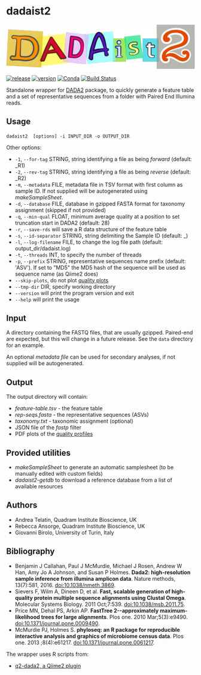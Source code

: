 # dadaist2

[![Dadaist2 logo](docs/dadaist.png)](https://github.com/quadram-institute-bioscience/dadaist2#readme)

[![release](https://img.shields.io/github/v/release/quadram-institute-bioscience/dadaist2?label=github%20release)](https://github.com/quadram-institute-bioscience/dadaist2/releases)
[![version](https://img.shields.io/conda/v/bioconda/dadaist2?label=bioconda)](https://bioconda.github.io/recipes/dadaist2/README.html)
[![Conda](https://img.shields.io/conda/dn/bioconda/dadaist2)](https://bioconda.github.io/recipes/dadaist2/README.html)
[![Build Status](https://www.travis-ci.com/quadram-institute-bioscience/dadaist2.svg?branch=master)](https://www.travis-ci.com/quadram-institute-bioscience/dadaist2)

Standalone wrapper for [DADA2](https://benjjneb.github.io/dada2/index.html) package, to quickly generate a feature table and a
set of representative sequences from a folder with Paired End Illumina reads.

## Usage

```
dadaist2  [options] -i INPUT_DIR -o OUTPUT_DIR
```

Other options:
* `-1`, `--for-tag` STRING, string identifying a file as being _forward_ (default: \_R1)
* `-2`, `--rev-tag` STRING, string identifying a file as being _reverse_ (default: \_R2)
* `-m`, `--metadata` FILE, metadata file in TSV format with first column as sample ID. If not supplied will be autogenerated using _makeSampleSheet_.
* `-d`, `--database` FILE, database in gzipped FASTA format for taxonomy assignment (skipped if not provided)
* `-q`, `--min-qual` FLOAT, minimum average quality at a position to set truncation start in DADA2 (default: 28)
* `-r`, `--save-rds` will save a R data structure of the feature table
* `-s`, `--id-separator` STRING, string delimiting the Sample ID (default: _)
* `-l`, `--log-filename` FILE, to change the log file path (default: output_dir/dadaist.log)
* `-t`, `--threads` INT, to specify the number of threads
* `-p`, `--prefix` STRING, representative sequences name prefix (default: 'ASV'). If set to "MD5" the MD5 hash of the sequence will be used as sequence name (as Qiime2 does)
* `--skip-plots`, do not plot [quality plots](docs/quality_plot.png)
* `--tmp-dir` DIR, specify working directory
* `--version` will print the program version and exit
* `--help` will print the usage

## Input

A directory containing the FASTQ files, that are usually gzipped. Paired-end are expected, but this will change in a future release. See the `data` directory for an example.

An optional _metadata file_ can be used for secondary analyses, if not supplied will be autogenerated.

## Output

The output directory will contain:
* _feature-table.tsv_ - the feature table
* _rep-seqs.fasta_ - the representative sequences (ASVs)
* _taxonomy.txt_ - taxonomic assignment (optional)
* JSON file of the _fastp_ filter
* PDF plots of the [quality profiles](docs/quality_plot.png)

## Provided utilities
* _makeSampleSheet_ to generate an automatic samplesheet (to be manually edited with custom fields)
* _dadaist2-getdb_ to download a reference database from a list of available resources


## Authors
* Andrea Telatin, Quadram Institute Bioscience, UK
* Rebecca Ansorge, Quadram Institute Bioscience, UK
* Giovanni Birolo, University of Turin, Italy

## Bibliography
* Benjamin J Callahan, Paul J McMurdie, Michael J Rosen, Andrew W Han, Amy Jo A Johnson, and Susan P Holmes. **Dada2: high-resolution sample inference from illumina amplicon data**. Nature methods, 13(7):581, 2016. [doi:10.1038/nmeth.3869](https://doi.org/doi:10.1038/nmeth.3869).
* Sievers F, Wilm A, Dineen D, et al. **Fast, scalable generation of high-quality protein multiple sequence alignments using Clustal Omega**. Molecular Systems Biology. 2011 Oct;7:539. [doi:10.1038/msb.2011.75](https://doi.org/doi:10.1038/msb.2011.75).
* Price MN, Dehal PS, Arkin AP. **FastTree 2--approximately maximum-likelihood trees for large alignments**. Plos one. 2010 Mar;5(3):e9490. [doi:10.1371/journal.pone.0009490](https://doi.org/doi:10.1371/journal.pone.0009490).
* McMurdie PJ, Holmes S. **phyloseq: an R package for reproducible interactive analysis and graphics of microbiome census data**. Plos one. 2013 ;8(4):e61217. [doi:10.1371/journal.pone.0061217](https://doi.org/doi:10.1371/journal.pone.0061217).

The wrapper uses R scripts from:
* [q2-dada2, a Qiime2 plugin](https://github.com/qiime2/q2-dada2)
